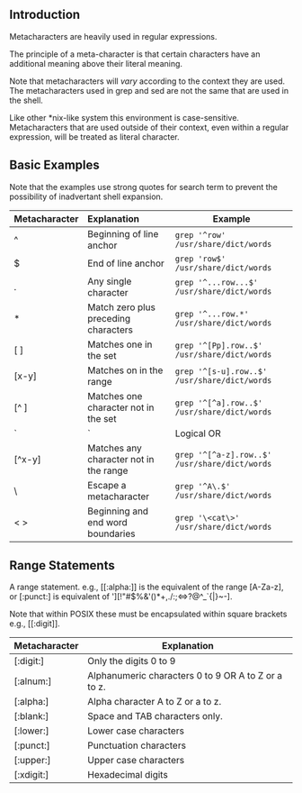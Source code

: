 Introduction
------------

Metacharacters are heavily used in regular expressions.

The principle of a meta-character is that certain characters have an additional meaning above their literal meaning.

Note that metacharacters will *vary* according to the context they are used. The metacharacters used in grep and sed are not the same that are used in the shell.

Like other *nix-like system this environment is case-sensitive. Metacharacters that are used outside of their context, even within a regular expression, will be treated as literal character.

Basic Examples
--------------

Note that the examples use strong quotes for search term to prevent the possibility of inadvertant shell expansion.

| Metacharacter | Explanation         			| Example                                       |
|:--------------|:--------------------------------------|-----------------------------------------------|
| ^             | Beginning of line anchor   		| `grep '^row' /usr/share/dict/words`       	|
| $             | End of line anchor         		| `grep 'row$' /usr/share/dict/words`       	|
| .             | Any single character       		| `grep '^...row...$' /usr/share/dict/words`	|
| *             | Match zero plus preceding characters 	| `grep '^...row.*' /usr/share/dict/words`  	|
| [ ]           | Matches one in the set                | `grep '^[Pp].row..$' /usr/share/dict/words`  	|
| [x-y]         | Matches on in the range               | `grep '^[s-u].row..$' /usr/share/dict/words` 	|
| [^ ]          | Matches one character not in the set  | `grep '^[^a].row..$' /usr/share/dict/words` 	|
| `|`     	| Logical OR   				| `grep '^[^a|P].row..$' /usr/share/dict/words` |
| [^x-y]        | Matches any character not in the range| `grep '^[^a-z].row..$' /usr/share/dict/words` |
| \             | Escape a metacharacter 		| `grep '^A\.$' /usr/share/dict/words`		|
| \<  \>	| Beginning and end word boundaries	| `grep '\<cat\>' /usr/share/dict/words`	| 


Range Statements
----------------

A range statement. e.g., [[:alpha:]] is the equivalent of the range [A-Za-z], or [:punct:] is equivalent of '][!"#$%&'()*+,./:;<=>?@\^_`{|}~-].

Note that within POSIX these must be encapsulated within square brackets e.g., [[:digit]].

| Metacharacter	| Explanation                                           |
|---------------|-------------------------------------------------------|
| [:digit:]	| Only the digits 0 to 9                                |
| [:alnum:]	| Alphanumeric characters 0 to 9 OR A to Z or a to z.	| 
| [:alpha:]	| Alpha character A to Z or a to z.                 	|
| [:blank:]	| Space and TAB characters only.                        |
| [:lower:]	| Lower case characters					|
| [:punct:]	| Punctuation characters				|
| [:upper:]	| Upper case characters					|
| [:xdigit:]	| Hexadecimal digits					|
